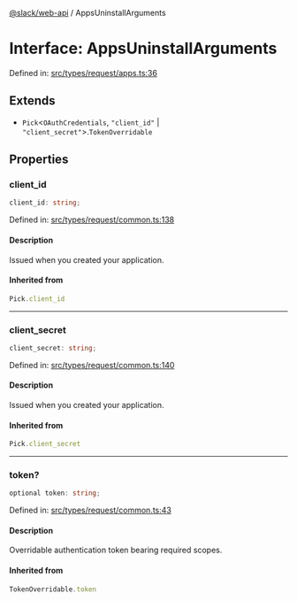 [@slack/web-api](../index.md) / AppsUninstallArguments

# Interface: AppsUninstallArguments

Defined in: [src/types/request/apps.ts:36](https://github.com/slackapi/node-slack-sdk/blob/main/packages/web-api/src/types/request/apps.ts#L36)

## Extends

- `Pick`\<`OAuthCredentials`, `"client_id"` \| `"client_secret"`\>.`TokenOverridable`

## Properties

### client\_id

```ts
client_id: string;
```

Defined in: [src/types/request/common.ts:138](https://github.com/slackapi/node-slack-sdk/blob/main/packages/web-api/src/types/request/common.ts#L138)

#### Description

Issued when you created your application.

#### Inherited from

```ts
Pick.client_id
```

***

### client\_secret

```ts
client_secret: string;
```

Defined in: [src/types/request/common.ts:140](https://github.com/slackapi/node-slack-sdk/blob/main/packages/web-api/src/types/request/common.ts#L140)

#### Description

Issued when you created your application.

#### Inherited from

```ts
Pick.client_secret
```

***

### token?

```ts
optional token: string;
```

Defined in: [src/types/request/common.ts:43](https://github.com/slackapi/node-slack-sdk/blob/main/packages/web-api/src/types/request/common.ts#L43)

#### Description

Overridable authentication token bearing required scopes.

#### Inherited from

```ts
TokenOverridable.token
```
